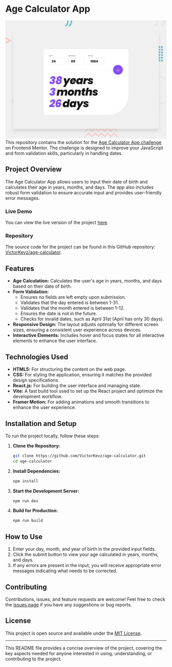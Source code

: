 # Age Calculator App
![alt text](public/design/desktop-preview.jpg)
This repository contains the solution for the [Age Calculator App challenge](https://www.frontendmentor.io/challenges/age-calculator-app-dF9DFFpj-Q) on Frontend Mentor. The challenge is designed to improve your JavaScript and form validation skills, particularly in handling dates.

## Project Overview

The Age Calculator App allows users to input their date of birth and calculates their age in years, months, and days. The app also includes robust form validation to ensure accurate input and provides user-friendly error messages.

### Live Demo

You can view the live version of the project [here](https://victorkevz.github.io/age-calculator/).

### Repository

The source code for the project can be found in this GitHub repository: [VictorKevz/age-calculator](https://github.com/VictorKevz/age-calculator.git).

## Features

- **Age Calculation:** Calculates the user's age in years, months, and days based on their date of birth.
- **Form Validation:**
  - Ensures no fields are left empty upon submission.
  - Validates that the day entered is between 1-31.
  - Validates that the month entered is between 1-12.
  - Ensures the date is not in the future.
  - Checks for invalid dates, such as April 31st (April has only 30 days).
- **Responsive Design:** The layout adjusts optimally for different screen sizes, ensuring a consistent user experience across devices.
- **Interactive Elements:** Includes hover and focus states for all interactive elements to enhance the user interface.

## Technologies Used

- **HTML5:** For structuring the content on the web page.
- **CSS:** For styling the application, ensuring it matches the provided design specifications.
- **React.js:** For building the user interface and managing state.
- **Vite:** A fast build tool used to set up the React project and optimize the development workflow.
- **Framer Motion:** For adding animations and smooth transitions to enhance the user experience.

## Installation and Setup

To run the project locally, follow these steps:

1. **Clone the Repository:**

   ```bash
   git clone https://github.com/VictorKevz/age-calculator.git
   cd age-calculator
   ```

2. **Install Dependencies:**

   ```bash
   npm install
   ```

3. **Start the Development Server:**

   ```bash
   npm run dev
   ```

4. **Build for Production:**

   ```bash
   npm run build
   ```

## How to Use

1. Enter your day, month, and year of birth in the provided input fields.
2. Click the submit button to view your age calculated in years, months, and days.
3. If any errors are present in the input, you will receive appropriate error messages indicating what needs to be corrected.

## Contributing

Contributions, issues, and feature requests are welcome! Feel free to check the [issues page](https://github.com/VictorKevz/age-calculator/issues) if you have any suggestions or bug reports.

## License

This project is open source and available under the [MIT License](https://opensource.org/licenses/MIT).

---

This README file provides a concise overview of the project, covering the key aspects needed for anyone interested in using, understanding, or contributing to the project.